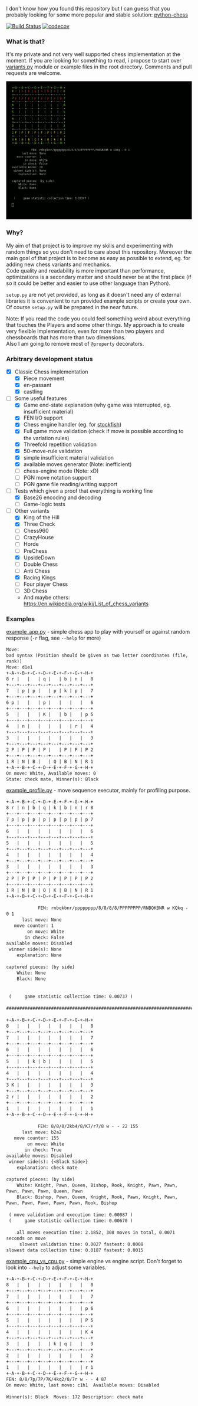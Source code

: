 I don't know how you found this repository but I can guess that you
probably looking for some more popular and stable solution: [python-chess](https://pypi.python.org/pypi/python-chess)

[![Build Status](https://travis-ci.org/gethiox/Chess.svg?branch=dev)](https://travis-ci.org/gethiox/Chess)
[![codecov](https://codecov.io/gh/gethiox/Chess/branch/dev/graph/badge.svg)](https://codecov.io/gh/gethiox/Chess)

### What is that?
It's my private and not very well supported chess implementation at the
moment. If you are looking for something to read, i propose to start
over [variants.py](chess/app/variants/classic.py) module or example files in the
root directory. Comments and pull requests are welcome.

![cli_animation.gif](doc/cli_animation.gif)

### Why?
My aim of that project is to improve my skills and experimenting with
random things so you don't need to care about this repository.
Moreover the main goal of that project is to become as easy as possible
to extend, eg. for adding new chess variants and mechanics.  
Code quality and readability is more important than performance,
optimizations is a secondary matter and should never be at the first place
(if so it could be better and easier to use other language than Python).

`setup.py` are not yet provided, as long as it doesn't need any of
external libraries it is convenient to run provided example scripts
or create your own. Of course `setup.py` will be prepared in the near future.

Note:
If you read the code you could feel something weird about everything
that touches the Players and some other things. My approach is to
create very flexible implementation, even for more than two players
and chessboards that has more than two dimensions.  
Also I am going to remove most of `@property` decorators.

### Arbitrary development status
- [x] Classic Chess implementation
  - [x] Piece movement
  - [x] en-passant
  - [x] castling
- [ ] Some useful features
  - [x] Game end-state explanation (why game was interrupted, eg. insufficient material)
  - [x] FEN I/O support
  - [x] Chess engine handler (eg. for [stockfish](https://stockfishchess.org/))
  - [x] Full game move validation (check if move is possible according to the variation rules)
  - [x] Threefold repetition validation
  - [x] 50-move-rule validation
  - [x] simple insufficient material validation
  - [x] available moves generator (Note: inefficient)
  - [ ] chess-engine mode (Note: xD)
  - [ ] PGN move notation support
  - [ ] PGN game file reading/writing support
- [ ] Tests which given a proof that everything is working fine
  - [x] Base26 encoding and decoding
  - [ ] Game-logic tests
- [ ] Other variants
  - [x] King of the Hill
  - [x] Three Check
  - [ ] Chess960
  - [ ] CrazyHouse
  - [ ] Horde
  - [ ] PreChess
  - [x] UpsideDown
  - [ ] Double Chess
  - [ ] Anti Chess
  - [x] Racing Kings
  - [ ] Four player Chess
  - [ ] 3D Chess
  - And maybe others: https://en.wikipedia.org/wiki/List_of_chess_variants

### Examples

[example_app.py](example_app.py) - simple chess app to play with yourself
or against random response (`-r` flag, see `--help` for more)
```text
Move: 
bad syntax (Position should be given as two letter coordinates (file, rank))
Move: d1e1
+-A-+-B-+-C-+-D-+-E-+-F-+-G-+-H-+
8 r |   |   | q |   | b | n |   8
+---+---+---+---+---+---+---+---+
7   | p | p |   | p | k | p |   7
+---+---+---+---+---+---+---+---+
6 p |   |   | p |   |   |   |   6
+---+---+---+---+---+---+---+---+
5   |   |   | K |   | b |   | p 5
+---+---+---+---+---+---+---+---+
4   | n |   |   |   |   | r |   4
+---+---+---+---+---+---+---+---+
3   |   |   |   |   |   |   |   3
+---+---+---+---+---+---+---+---+
2 P | P | P | P |   | P | P | P 2
+---+---+---+---+---+---+---+---+
1 R | N | B |   | Q | B | N | R 1
+-A-+-B-+-C-+-D-+-E-+-F-+-G-+-H-+
On move: White, Available moves: 0
State: check mate, Winner(s): Black
```

[example_profile.py](example_profile.py) - move sequence executor, mainly for profiling purpose.
```text
+-A-+-B-+-C-+-D-+-E-+-F-+-G-+-H-+
8 r | n | b | q | k | b | n | r 8
+---+---+---+---+---+---+---+---+
7 p | p | p | p | p | p | p | p 7
+---+---+---+---+---+---+---+---+
6   |   |   |   |   |   |   |   6
+---+---+---+---+---+---+---+---+
5   |   |   |   |   |   |   |   5
+---+---+---+---+---+---+---+---+
4   |   |   |   |   |   |   |   4
+---+---+---+---+---+---+---+---+
3   |   |   |   |   |   |   |   3
+---+---+---+---+---+---+---+---+
2 P | P | P | P | P | P | P | P 2
+---+---+---+---+---+---+---+---+
1 R | N | B | Q | K | B | N | R 1
+-A-+-B-+-C-+-D-+-E-+-F-+-G-+-H-+

            FEN: rnbqkbnr/pppppppp/8/8/8/8/PPPPPPPP/RNBQKBNR w KQkq - 0 1
      last move: None
   move counter: 1
        on move: White
       in check: False
available moves: Disabled
 winner side(s): None
    explanation: None

captured pieces: (by side)
    White: None
    Black: None


 (     game statistic collection time: 0.00737 )

############################################################################

+-A-+-B-+-C-+-D-+-E-+-F-+-G-+-H-+
8   |   |   |   |   |   |   |   8
+---+---+---+---+---+---+---+---+
7   |   |   |   |   |   |   |   7
+---+---+---+---+---+---+---+---+
6   |   |   |   |   |   |   |   6
+---+---+---+---+---+---+---+---+
5   |   | k | b |   |   |   |   5
+---+---+---+---+---+---+---+---+
4   |   |   |   |   |   |   |   4
+---+---+---+---+---+---+---+---+
3 K |   |   |   |   |   |   |   3
+---+---+---+---+---+---+---+---+
2 r |   |   |   |   |   |   |   2
+---+---+---+---+---+---+---+---+
1   |   |   |   |   |   |   |   1
+-A-+-B-+-C-+-D-+-E-+-F-+-G-+-H-+

            FEN: 8/8/8/2kb4/8/K7/r7/8 w - - 22 155
      last move: b2a2
   move counter: 155
        on move: White
       in check: True
available moves: Disabled
 winner side(s): {<Black Side>}
    explanation: check mate

captured pieces: (by side)
    White: Knight, Pawn, Queen, Bishop, Rook, Knight, Pawn, Pawn, Pawn, Pawn, Pawn, Queen, Pawn
    Black: Bishop, Pawn, Queen, Knight, Rook, Pawn, Knight, Pawn, Pawn, Pawn, Pawn, Pawn, Pawn, Rook, Bishop

 ( move validation and execution time: 0.00087 )
 (     game statistic collection time: 0.00670 )

    all moves execution time: 2.1852, 308 moves in total, 0.0071 seconds on move
     slowest validation time: 0.0027 fastest: 0.0008
slowest data collection time: 0.0187 fastest: 0.0015
```

[example_cpu_vs_cpu.py](example_cpu_vs_cpu.py) - simple engine vs engine script.
Don't forget to look into `--help` to adjust some variables.
```text
+-A-+-B-+-C-+-D-+-E-+-F-+-G-+-H-+
8   |   |   |   |   |   |   |   8
+---+---+---+---+---+---+---+---+
7   |   |   |   |   |   |   |   7
+---+---+---+---+---+---+---+---+
6   |   |   |   |   |   |   | p 6
+---+---+---+---+---+---+---+---+
5   |   |   |   |   |   |   | P 5
+---+---+---+---+---+---+---+---+
4   |   |   |   |   |   |   | K 4
+---+---+---+---+---+---+---+---+
3   |   |   |   | k | q |   |   3
+---+---+---+---+---+---+---+---+
2   |   |   |   |   |   |   |   2
+---+---+---+---+---+---+---+---+
1   |   |   |   |   |   |   | r 1
+-A-+-B-+-C-+-D-+-E-+-F-+-G-+-H-+
FEN: 8/8/7p/7P/7K/4kq2/8/7r w - - 4 87
On move: White, last move: c1h1  Available moves: Disabled

Winner(s): Black  Moves: 172 Description: check mate
```